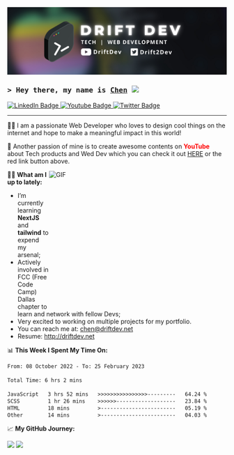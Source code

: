 <img src="driftdev banner.png" width="auto"/>

### <samp>&gt; Hey there, my name is <a href="https://driftdev.net" target="_blank">Chen</a> <img src="https://media.giphy.com/media/hvRJCLFzcasrR4ia7z/giphy.gif" width="25"></samp>

<div id="badges">
  <a href="https://www.linkedin.com/in/chengmouzhao">
    <img src="https://img.shields.io/badge/LinkedIn-blue?style=for-the-badge&logo=linkedin&logoColor=white" alt="LinkedIn Badge"/>
  </a>
  <a href="https://www.youtube.com/c/DriftDev">
    <img src="https://img.shields.io/badge/YouTube-red?style=for-the-badge&logo=youtube&logoColor=white" alt="Youtube Badge"/>
  </a>
  <a href="https://twitter.com/Drift2Dev">
    <img src="https://img.shields.io/badge/Twitter-blue?style=for-the-badge&logo=twitter&logoColor=white" alt="Twitter Badge"/>
  </a>
</div>

---
<div>
  <p>👨‍💻 I am a passionate Web Developer who loves to design cool things on the internet and hope to make a meaningful impact in this world!</p>
  <p>🎥 Another passion of mine is to create awesome contents on <strong><span style="color:red">YouTube</span></strong> about Tech products and Wed Dev which you can check it out <a href="https://www.youtube.com/c/DriftDev" target="_blank">HERE</a> or the red link button above.</p>
</div>

<img align="right" alt="GIF" src="https://github.com/Gapur/Gapur/blob/main/assets/coding.gif?raw=true" width="408" height="318" />

🏃🏻 **What am I up to lately:**

- I’m currently learning **NextJS** and **tailwind** to expend my arsenal;
- Actively involved in FCC (Free Code Camp) Dallas chapter to learn and network with fellow Devs;
- Very excited to working on multiple projects for my portfolio.
- You can reach me at: chen@driftdev.net
- Resume: http://driftdev.net

📊 **This Week I Spent My Time On:**

<!--START_SECTION:waka-->

```text
From: 08 October 2022 - To: 25 February 2023

Total Time: 6 hrs 2 mins

JavaScript   3 hrs 52 mins   >>>>>>>>>>>>>>>>---------   64.24 %
SCSS         1 hr 26 mins    >>>>>>-------------------   23.84 %
HTML         18 mins         >------------------------   05.19 %
Other        14 mins         >------------------------   04.03 %
```

<!--END_SECTION:waka-->

📈 **My GitHub Journey:**

<p>
  <img height="180em" src="https://github-readme-stats.vercel.app/api?username=DriftDevNet&show_icons=true&hide_border=true&&count_private=true&include_all_commits=true&theme=dracula" />
  <img height="180em" src="https://github-readme-stats.vercel.app/api/top-langs/?username=DriftDevNet&exclude_repo=KNN-Image-Classification&show_icons=true&hide_border=true&layout=compact&langs_count=8"/>
</p>

